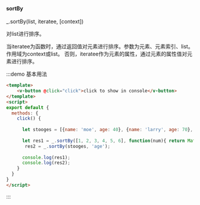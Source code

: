 #### sortBy

_.sortBy(list, iteratee, [context]) 

对list进行排序。

当iteratee为函数时，通过返回值对元素进行排序。参数为元素、元素索引、list。作用域为context或list。
否则，iteratee作为元素的属性，通过元素的属性值对元素进行排序。

:::demo 基本用法
```html
<template>
    <v-button @click="click">click to show in console</v-button>
</template>
<script>
export default {
  methods: {
    click() {
      
      let stooges = [{name: 'moe', age: 40}, {name: 'larry', age: 70}, {name: 'curly', age: 60}];
      
      let res1 = _.sortBy([1, 2, 3, 4, 5, 6], function(num){ return Math.sin(num); }),
       res2 = _.sortBy(stooges, 'age');
      
      console.log(res1);
      console.log(res2);
    }
  }
}
</script>
```
:::
